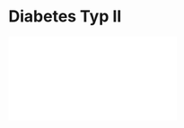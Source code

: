 # Diabetes Typ II


![Fasten bei Diabetes](../../../../../Glossar/Fasten.md#Fasten%20bei%20Diabetes)